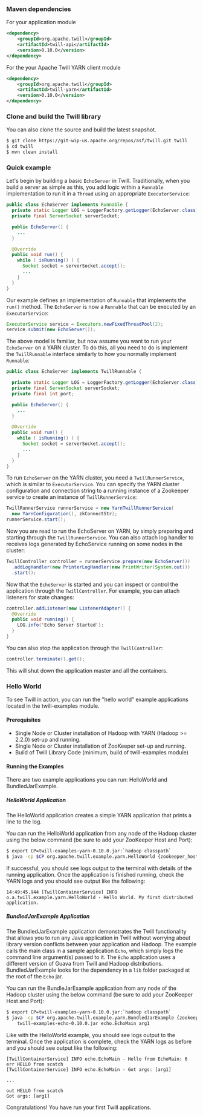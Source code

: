 <!--
 Licensed to the Apache Software Foundation (ASF) under one
 or more contributor license agreements.  See the NOTICE file
 distributed with this work for additional information
 regarding copyright ownership.  The ASF licenses this file
 to you under the Apache License, Version 2.0 (the
 "License"); you may not use this file except in compliance
 with the License.  You may obtain a copy of the License at

     http://www.apache.org/licenses/LICENSE-2.0

 Unless required by applicable law or agreed to in writing, software
 distributed under the License is distributed on an "AS IS" BASIS,
 WITHOUT WARRANTIES OR CONDITIONS OF ANY KIND, either express or implied.
 See the License for the specific language governing permissions and
 limitations under the License.
-->


<head>
  <title>Getting started</title>
</head>

### Maven dependencies
For your application module

```xml
<dependency>
    <groupId>org.apache.twill</groupId>
    <artifactId>twill-api</artifactId>
    <version>0.10.0</version>
</dependency>
```

For the your Apache Twill YARN client module

```xml
<dependency>
    <groupId>org.apache.twill</groupId>
    <artifactId>twill-yarn</artifactId>
    <version>0.10.0</version>
</dependency>
```


### Clone and build the Twill library
You can also clone the source and build the latest snapshot.

```sh
$ git clone https://git-wip-us.apache.org/repos/asf/twill.git twill
$ cd twill
$ mvn clean install
```

### Quick example

Let's begin by building a basic `EchoServer` in Twill. Traditionally, when you build a server as simple as this,
you add logic within a `Runnable` implementation to run it in a `Thread` using an appropriate `ExecutorService`:

```java
public class EchoServer implements Runnable {
  private static Logger LOG = LoggerFactory.getLogger(EchoServer.class);
  private final ServerSocket serverSocket;

  public EchoServer() {
    ...
  }

  @Override
  public void run() {
    while ( isRunning() ) {
      Socket socket = serverSocket.accept();
      ...
    }
  }
}
```

Our example defines an implementation of `Runnable` that implements the `run()` method.
The `EchoServer` is now a `Runnable` that can be executed by an `ExecutorService`:

```java
ExecutorService service = Executors.newFixedThreadPool(2);
service.submit(new EchoServer());
```

The above model is familiar, but now assume you want to run your `EchoServer` on a YARN cluster.
To do this, all you need to do is implement the `TwillRunnable` interface similarly to how you
normally implement `Runnable`:

```java
public class EchoServer implements TwillRunnable {

  private static Logger LOG = LoggerFactory.getLogger(EchoServer.class);
  private final ServerSocket serverSocket;
  private final int port;

  public EchoServer() {
    ...
  }

  @Override
  public void run() {
    while ( isRunning() ) {
      Socket socket = serverSocket.accept();
      ...
    }
  }
}
```

To run `EchoServer` on the YARN cluster, you need a `TwillRunnerService`, which is similar to `ExecutorService`.
You can specify the YARN cluster configuration and connection string to a running instance of a Zookeeper service
to create an instance of `TwillRunnerService`:

```java
TwillRunnerService runnerService = new YarnTwillRunnerService(
  new YarnConfiguration(), zkConnectStr);
runnerService.start();
```

Now you are read to run the EchoServer on YARN, by simply preparing and starting through the `TwillRunnerService`. You
can also attach log handler to receives logs generated by EchoService running on some nodes in the cluster:

```java
TwillController controller = runnerService.prepare(new EchoServer())
  .addLogHandler(new PrinterLogHandler(new PrintWriter(System.out)))
  .start();
```

Now that the `EchoServer` is started and you can inspect or control the application through the `TwillController`.
For example, you can attach listeners for state changes:

```java
controller.addListener(new ListenerAdapter() {
  @Override
  public void running() {
    LOG.info('Echo Server Started');
  }
}
```

You can also stop the application through the `TwillController`:

```java
controller.terminate().get();
```

This will shut down the application master and all the containers.

### Hello World

To see Twill in action, you can run the "hello world" example applications located in the twill-examples module.

#### Prerequisites

* Single Node or Cluster installation of Hadoop with YARN (Hadoop >= 2.2.0) set-up and running.
* Single Node or Cluster installation of ZooKeeper set-up and running.
* Build of Twill Library Code (minimum, build of twill-examples module)

#### Running the Examples

There are two example applications you can run: HelloWorld and BundledJarExample.

##### HelloWorld Application

The HelloWorld application creates a simple YARN application that prints a line to the log.

You can run the HelloWorld application from any node of the Hadoop cluster using the below command
(be sure to add your ZooKeeper Host and Port):

```sh
$ export CP=twill-examples-yarn-0.10.0.jar:`hadoop classpath`
$ java -cp $CP org.apache.twill.example.yarn.HelloWorld {zookeeper_host:port}
```

If successful, you should see logs output to the terminal with details of the running application.  Once the application
is finished running, check the YARN logs and you should see output like the following:

```
14:49:45.944 [TwillContainerService] INFO  o.a.twill.example.yarn.HelloWorld - Hello World. My first distributed application.
```

##### BundledJarExample Application

The BundledJarExample application demonstrates the Twill functionality that allows you to run any Java application
in Twill without worrying about library version conflicts between your application and Hadoop.  The example
calls the main class in a sample application `Echo`, which simply logs the command line argument(s) passed to it.
The `Echo` application uses a different version of Guava from Twill and Hadoop distributions.  BundledJarExample
looks for the dependency in a `lib` folder packaged at the root of the `Echo` jar.

You can run the BundleJarExample application from any node of the Hadoop cluster using the below command
(be sure to add your ZooKeeper Host and Port):

```sh
$ export CP=twill-examples-yarn-0.10.0.jar:`hadoop classpath`
$ java -cp $CP org.apache.twill.example.yarn.BundledJarExample {zookeeper_host:port} \
    twill-examples-echo-0.10.0.jar echo.EchoMain arg1
```

Like with the HelloWorld example, you should see logs output to the terminal.  Once the application is complete, check
the YARN logs as before and you should see output like the following:

```
[TwillContainerService] INFO echo.EchoMain - Hello from EchoMain: 6
err HELLO from scatch
[TwillContainerService] INFO echo.EchoMain - Got args: [arg1]

...

out HELLO from scatch
Got args: [arg1]

```

Congratulations!  You have run your first Twill applications.

